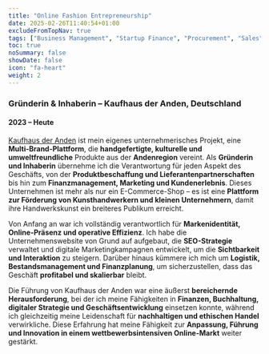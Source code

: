 ```yaml
---
title: "Online Fashion Entrepreneurship"
date: 2025-02-26T11:40:54+01:00
excludeFromTopNav: true
tags: ["Business Management", "Startup Finance", "Procurement", "Sales", "Marketing", "Customer Service"]
toc: true
noSummary: false
showDate: false
icon: "fa-heart"
weight: 2
---
```


### **Gründerin & Inhaberin – Kaufhaus der Anden, Deutschland**  
#### 2023 – Heute  

[Kaufhaus der Anden](https://kaufhaus-der-anden.com) ist mein eigenes unternehmerisches Projekt, eine **Multi-Brand-Plattform**, die **handgefertigte, kulturelle und umweltfreundliche** Produkte aus der **Andenregion** vereint. Als **Gründerin und Inhaberin** übernehme ich die Verantwortung für jeden Aspekt des Geschäfts, von der **Produktbeschaffung und Lieferantenpartnerschaften** bis hin zum **Finanzmanagement, Marketing und Kundenerlebnis**. Dieses Unternehmen ist mehr als nur ein E-Commerce-Shop – es ist eine **Plattform zur Förderung von Kunsthandwerkern und kleinen Unternehmern**, damit ihre Handwerkskunst ein breiteres Publikum erreicht.  

Von Anfang an war ich vollständig verantwortlich für **Markenidentität, Online-Präsenz und operative Effizienz**. Ich habe die Unternehmenswebsite von Grund auf aufgebaut, die **SEO-Strategie** verwaltet und digitale Marketingkampagnen entwickelt, um die **Sichtbarkeit und Interaktion** zu steigern. Darüber hinaus kümmere ich mich um **Logistik, Bestandsmanagement und Finanzplanung**, um sicherzustellen, dass das Geschäft **profitabel und skalierbar** bleibt.  

Die Führung von Kaufhaus der Anden war eine äußerst **bereichernde Herausforderung**, bei der ich meine Fähigkeiten in **Finanzen, Buchhaltung, digitaler Strategie und Geschäftsentwicklung** einsetzen konnte, während ich gleichzeitig meine Leidenschaft für **nachhaltigen und ethischen Handel** verwirkliche. Diese Erfahrung hat meine Fähigkeit zur **Anpassung, Führung und Innovation in einem wettbewerbsintensiven Online-Markt** weiter gestärkt.



